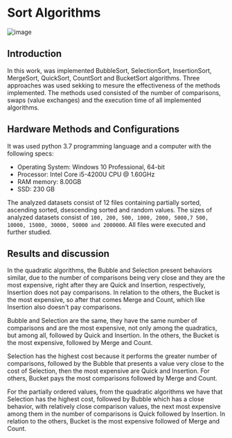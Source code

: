 # Sort Algorithms

![image](https://img.shields.io/github/languages/top/stopasola/minimum-cost-graph)


## Introduction

In this work, was implemented BubbleSort, SelectionSort, InsertionSort, MergeSort, QuickSort, CountSort and BucketSort algorithms. Three approaches was used sekking to mesure the effectiveness of the methods implemented. 
The methods used consisted of the number of comparisons, swaps (value exchanges) and the execution time of all implemented algorithms. 

## Hardware Methods and Configurations

It was used python 3.7 programming language and a computer with the following specs:

- Operating System: Windows 10 Professional, 64-bit
- Processor: Intel Core i5-4200U CPU @ 1.60GHz
- RAM memory: 8.00GB
- SSD: 230 GB

The analyzed datasets consist of 12 files containing partially sorted, ascending sorted, dsescending sorted and random values. The sizes of analyzed datasets consist of `100, 200, 500, 1000, 2000, 5000,7 500, 10000, 15000, 30000, 50000 and 2000000`. All files were executed and further studied.

## Results and discussion

In the quadratic algorithms, the Bubble and Selection present behaviors
similar, due to the number of comparisons being very close and they are the most
expensive, right after they are Quick and Insertion, respectively, Insertion
does not pay comparisons. In relation to the others, the Bucket is the most expensive, so
after that comes Merge and Count, which like Insertion also doesn't pay
comparisons.

Bubble and Selection are the same, they have the same number
of comparisons and are the most expensive, not only among the quadratics, but among
all, followed by Quick and Insertion. In the others, the Bucket is the most expensive,
followed by Merge and Count.

Selection has the highest cost because it performs the
greater number of comparisons, followed by the Bubble that presents a value
very close to the cost of Selection, then the most expensive are Quick and
Insertion. For others, Bucket pays the most comparisons
followed by Merge and Count.

For the partially ordered values, from the quadratic algorithms we have that
Selection has the highest cost, followed by Bubble which has a
close behavior, with relatively close comparison values,
the next most expensive among them in the number of comparisons is Quick
followed by Insertion. In relation to the others, Bucket is the most expensive followed
of Merge and Count.
